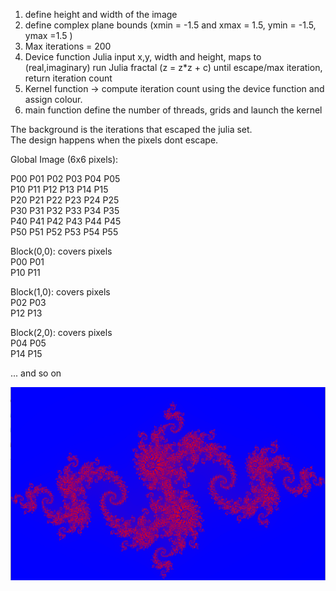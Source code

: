 1. define height and width of the image   
2. define complex plane bounds (xmin = -1.5 and xmax = 1.5, ymin = -1.5, ymax =1.5 )  
3. Max iterations = 200  
4. Device function Julia input x,y, width and height, maps to (real,imaginary)
 run Julia fractal (z = z*z + c) until escape/max iteration, return iteration count  
5. Kernel function -> compute iteration count using the device function and assign colour.  
6. main function define the number of threads, grids and launch the kernel  

The background is the iterations that escaped the julia set.  
The design happens when the pixels dont escape.  


Global Image (6x6 pixels):  

P00 P01 P02 P03 P04 P05  
P10 P11 P12 P13 P14 P15  
P20 P21 P22 P23 P24 P25  
P30 P31 P32 P33 P34 P35  
P40 P41 P42 P43 P44 P45  
P50 P51 P52 P53 P54 P55  

Block(0,0): covers pixels  
P00 P01  
P10 P11  

Block(1,0): covers pixels  
P02 P03  
P12 P13  

Block(2,0): covers pixels  
P04 P05  
P14 P15  

... and so on  



![Julia Fractal diagram](Julia_Fractal.png)

